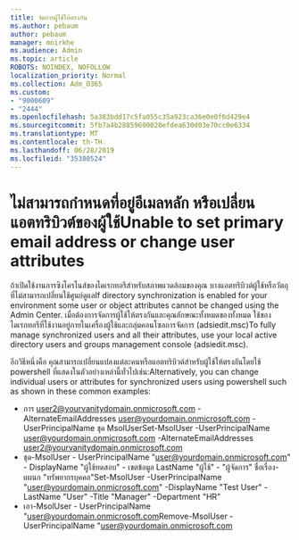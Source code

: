 ```yaml
---
title: จัดการผู้ใช้ให้ตรงกัน
ms.author: pebaum
author: pebaum
manager: mnirkhe
ms.audience: Admin
ms.topic: article
ROBOTS: NOINDEX, NOFOLLOW
localization_priority: Normal
ms.collection: Adm_O365
ms.custom:
- "9000609"
- "2444"
ms.openlocfilehash: 5a383bdd17c5fa055c35a923ca36e0e0f6d429e4
ms.sourcegitcommit: 5fb7a4b28859690020efdea630d03e70cc0e6334
ms.translationtype: MT
ms.contentlocale: th-TH
ms.lasthandoff: 06/28/2019
ms.locfileid: "35380524"
---
```

# <a name="unable-to-set-primary-email-address-or-change-user-attributes"></a><span data-ttu-id="f03e5-102">ไม่สามารถกำหนดที่อยู่อีเมลหลัก หรือเปลี่ยนแอตทริบิวต์ของผู้ใช้</span><span class="sxs-lookup"><span data-stu-id="f03e5-102">Unable to set primary email address or change user attributes</span></span>

<span data-ttu-id="f03e5-103">ถ้าเปิดใช้งานการซิงโครไนส์ของไดเรกทอรีสำหรับสภาพแวดล้อมของคุณ บางแอตทริบิวต์ผู้ใช้หรือวัตถุที่ไม่สามารถเปลี่ยนใช้ศูนย์ดูแล</span><span class="sxs-lookup"><span data-stu-id="f03e5-103">If directory synchronization is enabled for your environment some user or object attributes cannot be changed using the Admin Center.</span></span>
<span data-ttu-id="f03e5-104">เมื่อต้องการจัดการผู้ใช้ให้ตรงกันและคุณลักษณะทั้งหมดของทั้งหมด ใช้ของไดเรกทอรีที่ใช้งานอยู่ภายในเครื่องผู้ใช้และกลุ่มคอนโซลการจัดการ (adsiedit.msc)</span><span class="sxs-lookup"><span data-stu-id="f03e5-104">To fully manage synchronized users and all their attributes, use your local active directory users and groups management console (adsiedit.msc).</span></span>  

<span data-ttu-id="f03e5-105">อีกวิธีหนึ่งคือ คุณสามารถเปลี่ยนแปลงแต่ละคนหรือแอตทริบิวต์สำหรับผู้ใช้ให้ตรงกันโดยใช้ powershell ที่แสดงในตัวอย่างเหล่านี้ทั่วไปเช่น:</span><span class="sxs-lookup"><span data-stu-id="f03e5-105">Alternatively, you can change individual users or attributes for synchronized users using powershell such as shown in these common examples:</span></span> 
- <span data-ttu-id="f03e5-106">การ user2@yourvanitydomain.onmicrosoft.com - AlternateEmailAddresses user@yourdomain.onmicrosoft.com - UserPrincipalName ชุด MsolUser</span><span class="sxs-lookup"><span data-stu-id="f03e5-106">Set-MsolUser -UserPrincipalName user@yourdomain.onmicrosoft.com -AlternateEmailAddresses user2@yourvanitydomain.onmicrosoft.com</span></span>
- <span data-ttu-id="f03e5-107">ชุด-MsolUser - UserPrincipalName "user@yourdomain.onmicrosoft.com" - DisplayName "ผู้ใช้ทดสอบ" - เขตข้อมูล LastName "ผู้ใช้" - "ผู้จัดการ" ชื่อเรื่อง-แผนก "ทรัพยากรบุคคล"</span><span class="sxs-lookup"><span data-stu-id="f03e5-107">Set-MsolUser -UserPrincipalName "user@yourdomain.onmicrosoft.com" -DisplayName "Test User" -LastName "User" -Title "Manager" -Department "HR"</span></span>
- <span data-ttu-id="f03e5-108">เอา-MsolUser - UserPrincipalName "user@yourdomain.onmicrosoft.com</span><span class="sxs-lookup"><span data-stu-id="f03e5-108">Remove-MsolUser -UserPrincipalName "user@yourdomain.onmicrosoft.com</span></span>